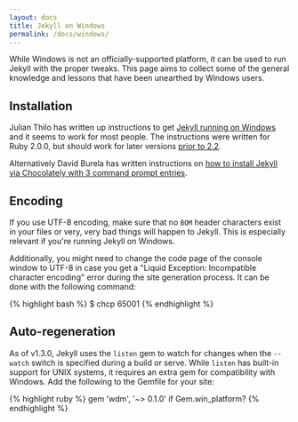 ```yaml
---
layout: docs
title: Jekyll on Windows
permalink: /docs/windows/
---
```


While Windows is not an officially-supported platform, it can be used to run
Jekyll with the proper tweaks. This page aims to collect some of the general
knowledge and lessons that have been unearthed by Windows users.

## Installation

Julian Thilo has written up instructions to get
[Jekyll running on Windows][windows-installation] and it seems to work for most
people. The instructions were written for Ruby 2.0.0, but should work for later
versions [prior to 2.2][hitimes-issue].

Alternatively David Burela has written instructions on [how to install Jekyll via Chocolately with 3 command prompt entries](https://davidburela.wordpress.com/2015/11/28/easily-install-jekyll-on-windows-with-3-command-prompt-entries-and-chocolatey/).

## Encoding

If you use UTF-8 encoding, make sure that no `BOM` header
characters exist in your files or very, very bad things will happen to
Jekyll. This is especially relevant if you're running Jekyll on Windows.

Additionally, you might need to change the code page of the console window to UTF-8
in case you get a "Liquid Exception: Incompatible character encoding" error during
the site generation process. It can be done with the following command:

{% highlight bash %}
$ chcp 65001
{% endhighlight %}

[windows-installation]: http://jekyll-windows.juthilo.com/
[hitimes-issue]: https://github.com/copiousfreetime/hitimes/issues/40

## Auto-regeneration

As of v1.3.0, Jekyll uses the `listen` gem to watch for changes when the
`--watch` switch is specified during a build or serve. While `listen` has
built-in support for UNIX systems, it requires an extra gem for compatibility
with Windows. Add the following to the Gemfile for your site:

{% highlight ruby %}
gem 'wdm', '~> 0.1.0' if Gem.win_platform?
{% endhighlight %}
